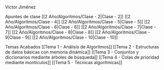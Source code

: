 Víctor Jiménez 

Apuntes de clase
[[2 Año/Algoritmos/Clase - 2|Clase - 2]]
[[2 Año/Algoritmos/Clase - 4]]
[[2 Año/Algoritmos/Clase - 5|Clase - 5]]
[[2 Año/Algoritmos/Clase - 6|Clase - 6]]
[[2 Año/Algoritmos/Clase - 7|Clase - 7]]
[[2 Año/Algoritmos/Clase - 8|Clase - 8]]
[[2 Año/Algoritmos/Clase - 9|Clase - 9]]
[[2 Año/Algoritmos/Clase - 10|Clase - 10]]

Temas Acabados
[[Tema 1 - Análisis de Algoritmos]]
[[Tema 2 - Estructuras de datos básicas con memoria dinámica]]
[[Tema 3 - Conjuntos y diccionarios mediante árboles de búsqueda]]
[[Tema 4 - Colas de prioridad mediante montículos]]
[[Tema 5 - Técnicas algorítmicas]]